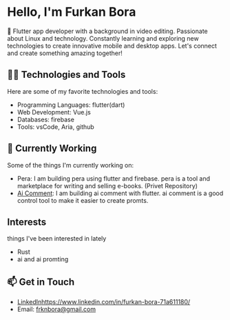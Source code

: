# Hello, I'm Furkan Bora

🚀 Flutter app developer with a background in video editing. Passionate about Linux and technology. Constantly learning and exploring new technologies to create innovative mobile and desktop apps. Let's connect and create something amazing together!

## 🧑‍💻 Technologies and Tools

Here are some of my favorite technologies and tools:

- Programming Languages: flutter(dart)
- Web Development: Vue.js
- Databases: firebase
- Tools: vsCode, Aria, github

## 🌱 Currently Working

Some of the things I'm currently working on:

- Pera: I am building pera using flutter and firebase. pera is a tool and marketplace for writing and selling e-books. (Privet Repository)
- [Ai Comment](https://github.com/furkanbora239/ai_comment): I am building ai comment with flutter. ai comment is a good control tool to make it easier to create promts.

## Interests

things I've been interested in lately

- Rust
- ai and ai promting

## 📫 Get in Touch

- [LinkedIn](https://www.linkedin.com/in/furkan-bora-71a611180/)https://www.linkedin.com/in/furkan-bora-71a611180/
- Email: frknbora@gmail.com
